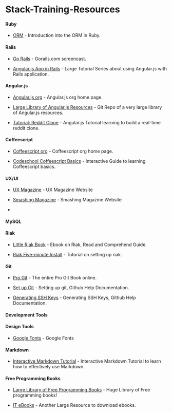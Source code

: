 # Stack-Training-Resources


#### Ruby

* [ORM](http://www.sitepoint.com/orm-ruby-introduction/) - Introduction into the ORM in Ruby.



#### Rails

* [Go Rails](https://gorails.com/episodes) - Gorails.com screencast.

* [Angular.js App in Rails](http://asanderson.org/posts/2013/06/03/bootstrapping-angular-rails-part-1.html) - Large Tutorial Series about using Angular.js with Rails application.



#### Angular.js

* [Angular.js org](https://angularjs.org/) - Angular.js org home page. 

* [Large Library of Angular.js Resources](https://github.com/csrobinson86/AngularJS-Learning) - Git Repo of a very large library of Angular.js resources.

* [Tutorial: Reddit Clone](https://thinkster.io/angulartutorial/learn-to-build-realtime-webapps/) - Angular.js Tutorial learning to build a real-time reddit clone.

#### Coffeescript

* [Coffeescript org](http://coffeescript.org/) - Coffeescript org home page.

* [Codeschool Coffeescript Basics](http://coffeescript.codeschool.com/levels/1) - Interactive Guide to learning Coffeescript basics.


#### UX/UI

* [UX Magazine](www.uxmag.com) - UX Magazine Website

* [Smashing Magazine](www.smashingmagazine.com) - Smashing Magazine Website

* 


#### MySQL


#### Riak

* [Little Riak Book](http://littleriakbook.com/#toc_0) - Ebook on Riak, Read and Comprehend Guide.

* [Riak Five-minute Install](http://docs.basho.com/riak/latest/quickstart/) - Tutorial on setting up riak.

#### Git

* [Pro Git](http://git-scm.com/book/en/v2) - The entire Pro Git Book online.

* [Set up Git](https://help.github.com/articles/set-up-git/) - Setting up git, Github Help Documentation.

* [Generating SSH Keys](https://help.github.com/articles/generating-ssh-keys/) - Generating SSH Keys, Github Help Documentation.

#### Development Tools


#### Design Tools

* [Google Fonts](http://www.google.com/fonts) - Google Fonts 

#### Markdown

* [Interactive Markdown Tutorial](http://markdowntutorial.com/) - Interactive Markdown Tutorial to learn how to effectively use Markdown.

#### Free Programming Books

* [Large Library of Free Programming Books](http://resrc.io/list/10/list-of-free-programming-books/) - Huge Library of Free programming books!

* [IT eBooks](http://it-ebooks.info/) - Another Large Resource to download ebooks.

